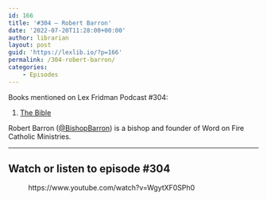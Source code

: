```yaml
---
id: 166
title: '#304 – Robert Barron'
date: '2022-07-20T11:28:00+00:00'
author: librarian
layout: post
guid: 'https://lexlib.io/?p=166'
permalink: /304-robert-barron/
categories:
    - Episodes
---
```


Books mentioned on Lex Fridman Podcast #304:

1. [The Bible](https://amzn.to/3UJncTb)

Robert Barron ([@BishopBarron](https://twitter.com/BishopBarron)) is a bishop and founder of Word on Fire Catholic Ministries.

- - - - - -

## Watch or listen to episode #304

<figure class="wp-block-embed is-type-video is-provider-youtube wp-block-embed-youtube wp-embed-aspect-16-9 wp-has-aspect-ratio"><div class="wp-block-embed__wrapper">https://www.youtube.com/watch?v=WgytXF0SPh0 </div></figure>